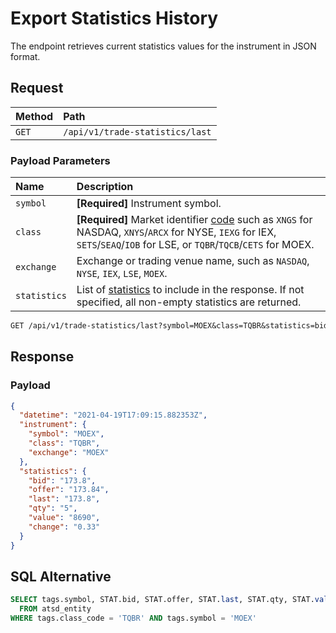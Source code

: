 # Export Statistics History

The endpoint retrieves current statistics values for the instrument in JSON format.

## Request

| **Method** | **Path** |
|:---|:---|
| `GET` | `/api/v1/trade-statistics/last` |

### Payload Parameters

| **Name** | **Description** |
|:---|:---|
| `symbol` | **[Required]** Instrument symbol. |
| `class` | **[Required]** Market identifier [code](https://www.iso20022.org/market-identifier-codes) such as `XNGS` for NASDAQ, `XNYS`/`ARCX` for NYSE, `IEXG` for IEX, `SETS`/`SEAQ`/`IOB` for LSE, or `TQBR`/`TQCB`/`CETS` for MOEX.  |
| `exchange` | Exchange or trading venue name, such as `NASDAQ`, `NYSE`, `IEX`, `LSE`, `MOEX`. |
| `statistics` | List of [statistics](statistics-fields.md) to include in the response. If not specified, all non-empty statistics are returned. |

```txt
GET /api/v1/trade-statistics/last?symbol=MOEX&class=TQBR&statistics=bid,offer,last,qty,value,change
```

## Response

### Payload

```json
{
  "datetime": "2021-04-19T17:09:15.882353Z",
  "instrument": {
    "symbol": "MOEX",
    "class": "TQBR",
    "exchange": "MOEX"
  },
  "statistics": {
    "bid": "173.8",
    "offer": "173.84",
    "last": "173.8",
    "qty": "5",
    "value": "8690",
    "change": "0.33"
  }
}
```

## SQL Alternative

```sql
SELECT tags.symbol, STAT.bid, STAT.offer, STAT.last, STAT.qty, STAT.value, STAT.change
  FROM atsd_entity
WHERE tags.class_code = 'TQBR' AND tags.symbol = 'MOEX'
```